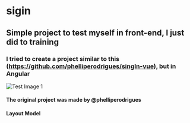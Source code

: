 # sigin

## Simple project to test myself in front-end, I just did to training

### I tried to create a project similar to this (https://github.com/phelliperodrigues/singIn-vue), but in Angular
![Test Image 1](https://raw.githubusercontent.com/phelliperodrigues/singIn-vue/master/statics/singIn.gif)

#### The original project was made by @phelliperodrigues

#### Layout Model
